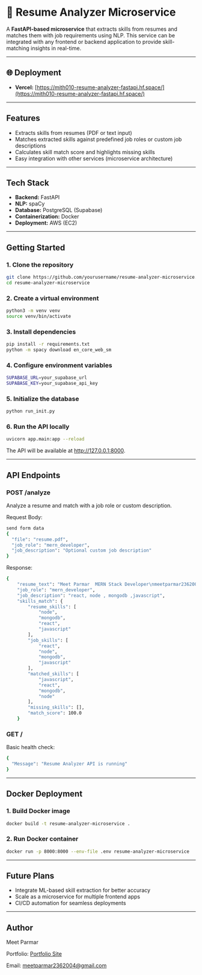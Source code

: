 
# 🧠 Resume Analyzer Microservice

A **FastAPI-based microservice** that extracts skills from resumes and matches them with job requirements using NLP. This service can be integrated with any frontend or backend application to provide skill-matching insights in real-time.

---

## 🌐 Deployment
- **Vercel:** [https://mith010-resume-analyzer-fastapi.hf.space/](https://mith010-resume-analyzer-fastapi.hf.space/)

---

## Features

- Extracts skills from resumes (PDF or text input)
- Matches extracted skills against predefined job roles or custom job descriptions
- Calculates skill match score and highlights missing skills
- Easy integration with other services (microservice architecture)

---

## Tech Stack

- **Backend:** FastAPI
- **NLP:** spaCy
- **Database:** PostgreSQL (Supabase)
- **Containerization:** Docker
- **Deployment:** AWS (EC2)

---

## Getting Started

### 1. Clone the repository

```bash
git clone https://github.com/yourusername/resume-analyzer-microservice.git
cd resume-analyzer-microservice
```
### 2. Create a virtual environment

```bash
python3 -m venv venv
source venv/bin/activate
```
### 3. Install dependencies

```bash
pip install -r requirements.txt
python -m spacy download en_core_web_sm
```
### 4. Configure environment variables

```bash
SUPABASE_URL=your_supabase_url
SUPABASE_KEY=your_supabase_api_key
```
### 5. Initialize the database

```bash
python run_init.py
```
### 6. Run the API locally

```bash
uvicorn app.main:app --reload
```
The API will be available at http://127.0.0.1:8000.

---

## API Endpoints

### POST /analyze
Analyze a resume and match with a job role or custom description.

Request Body:
```bash
send form data
{
  "file": "resume.pdf",
  "job_role": "mern_developer",
  "job_description": "Optional custom job description"
}
```

Response:
```bash
{
    "resume_text": "Meet Parmar  MERN Stack Developer\nmeetparmar2362004@gmail.com\nKadi, Gujarat\ngithub.com/MEETparmar230\n9662487198\nlinkedin.com/in/mitkumar-parmar-b23b20279\nProfile\nEnthusiastic and detail-oriented MERN Stack Developer with hands-on experience building frontend and full-\nstack applications. Skilled in developing responsive web interfaces using React and Tailwind CSS, and backend \nAPIs with Node.js and MongoDB. Eager to contribute to dynamic development teams and grow in a collaborative \nenvironment.\nEducation\n2021 – 2025\nLinch, Mehsana\nBachelor of Engineering  in Computer Science                CGPA=7.88\nSaffrony Institute of Technology(GTU)\nSkills\nLanguages\nJavaScript\nHTML\nCSS\nSQL\nTools & Platforms\nGit\nGitHub\nPostman\nFrameworks & Libraries:\nNext.js\nReact.js\nNode.js\nExpress.js\nTailwind CSS\nDa",
    "job_role": "mern_developer",
    "job_description": "react, node , mongodb ,javascript",
    "skills_match": {
        "resume_skills": [
            "node",
            "mongodb",
            "react",
            "javascript"
        ],
        "job_skills": [
            "react",
            "node",
            "mongodb",
            "javascript"
        ],
        "matched_skills": [
            "javascript",
            "react",
            "mongodb",
            "node"
        ],
        "missing_skills": [],
        "match_score": 100.0
    }

```

### GET /

Basic health check:
```bash
{
  "Message": "Resume Analyzer API is running"
}
```
---

## Docker Deployment

### 1. Build Docker image
```bash
docker build -t resume-analyzer-microservice .
```

### 2. Run Docker container
```bash
docker run -p 8000:8000 --env-file .env resume-analyzer-microservice
```
---

## Future Plans

- Integrate ML-based skill extraction for better accuracy
- Scale as a microservice for multiple frontend apps
- CI/CD automation for seamless deployments

---

## Author

Meet Parmar

Portfolio: [Portfolio Site](https://my-portfolio-site-theta-five.vercel.app/)

Email: meetparmar2362004@gmail.com